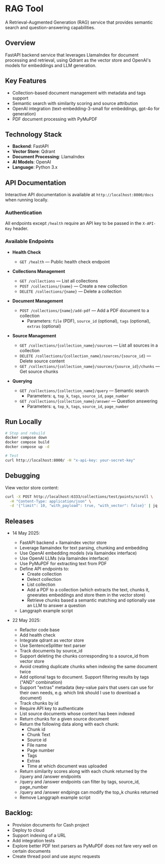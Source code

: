 # RAG Tool

A Retrieval-Augmented Generation (RAG) service that provides semantic search and question-answering capabilities.

## Overview

FastAPI backend service that leverages LlamaIndex for document processing and retrieval, using Qdrant as the vector store and OpenAI's models for embeddings and LLM generation.

## Key Features

- Collection-based document management with metadata and tags support
- Semantic search with similarity scoring and source attribution
- OpenAI integration (text-embedding-3-small for embeddings, gpt-4o for generation)
- PDF document processing with PyMuPDF

## Technology Stack

- **Backend**: FastAPI
- **Vector Store**: Qdrant
- **Document Processing**: LlamaIndex
- **AI Models**: OpenAI
- **Language**: Python 3.x

## API Documentation

Interactive API documentation is available at `http://localhost:8000/docs` when running locally.

### Authentication

All endpoints except `/health` require an API key to be passed in the `X-API-Key` header.

### Available Endpoints

- **Health Check**
  - `GET /health` — Public health check endpoint

- **Collections Management**
  - `GET /collections` — List all collections
  - `POST /collections/{name}` — Create a new collection
  - `DELETE /collections/{name}` — Delete a collection

- **Document Management**
  - `POST /collections/{name}/add-pdf` — Add a PDF document to a collection
    - Parameters: `file` (PDF), `source_id` (optional), `tags` (optional), `extras` (optional)

- **Source Management**
  - `GET /collections/{collection_name}/sources` — List all sources in a collection
  - `DELETE /collections/{collection_name}/sources/{source_id}` — Delete source content
  - `GET /collections/{collection_name}/sources/{source_id}/chunks` — Get source chunks

- **Querying**
  - `GET /collections/{collection_name}/query` — Semantic search
    - Parameters: `q`, `top_k`, `tags`, `source_id`, `page_number`
  - `GET /collections/{collection_name}/answer` — Question answering
    - Parameters: `q`, `top_k`, `tags`, `source_id`, `page_number`

## Run Locally

```bash
# Stop and rebuild
docker compose down
docker compose build
docker compose up -d

# Test
curl http://localhost:8000/ -H "x-api-key: your-secret-key"
```

## Debugging

View vector store content:
```bash
curl -X POST http://localhost:6333/collections/test/points/scroll \
  -H "Content-Type: application/json" \
  -d '{"limit": 10, "with_payload": true, "with_vector": false}' | jq .
```

## Releases

- 14 May 2025:
    - FastAPI backend + llamaindex vector store
    - Leverage llamaindex for text parsing, chunking and embedding
    - Use OpenAI embedding models (via llamaindex interface)
    - Use OpenAI LLMs (via llamaindex interface)
    - Use PyMuPDF for extracting text from PDF
    - Define API endpoints to:
        - Create collection
        - Delect collection
        - List collection
        - Add a PDF to a collection (which extracts the text, chunks it, gneerates embeddings and store them in the vector store)
        - Retrieve chunks based a semantic matching and optionally use an LLM to answer a question
    - Langgraph example script

- 22 May 2025:
    - Refactor code base
    - Add health check
    - Integrate qdrant as vector store
    - Use SentenceSplitter text parser
    - Track documents by source_id
    - Support deleting the chunks corresponding to a source_id from vector store
    - Avoid creating duplicate chunks when indexing the same document twice
    - Add optional tags to document. Support filtering results by tags ("AND" combination)
    - Support "extras" metadata (key-value pairs that users can use for their own needs, e.g. which link should I use to download a document)
    - Track chunks by id
    - Require API key to authenticate
    - List source documents whose content has been indexed
    - Return chunks for a given source document
    - Return the following data along with each chunk: 
        - Chunk id
        - Chunk Text
        - Source id
        - File name
        - Page number
        - Tags
        - Extras
        - Time at which document was uploaded
    - Return similarity scores along with each chunk returned by the /query and /answer endpoints
    - /query and /answer endpoints can filter by tags, source_id, page_number
    - /query and /answer endpings can modify the top_k chunks returned
    - Remove Langgraph example script

## Backlog:

- Provision documents for Cash project
- Deploy to cloud
- Support indexing of a URL
- Add integration tests
- Explore better PDF text parsers as PyMuPDF does not fare very well on certain documents
-  Create thread pool and use async requests
